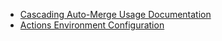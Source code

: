 <!-- docs/_sidebar.md -->
<!-- markdownlint-disable-next-line first-line-heading -->

* [Cascading Auto-Merge Usage Documentation](cascading-auto-merge.md)
* [Actions Environment Configuration](installation.md)
